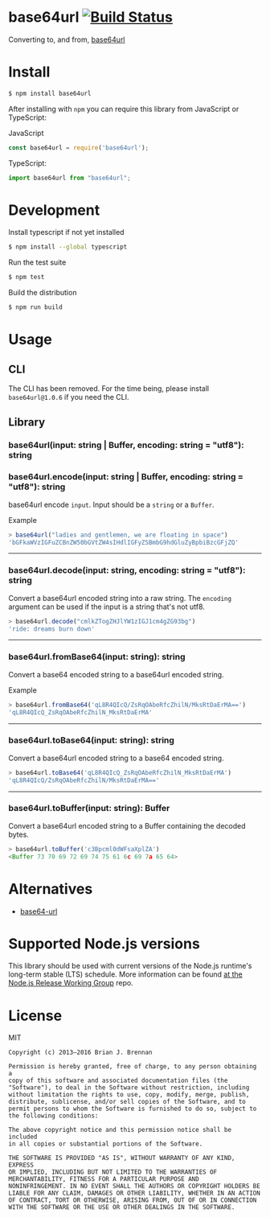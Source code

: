 # base64url  [![Build Status](https://secure.travis-ci.org/brianloveswords/base64url.png)](http://travis-ci.org/brianloveswords/base64url)

Converting to, and from, [base64url](http://en.wikipedia.org/wiki/Base64#RFC_4648)

# Install

```bash
$ npm install base64url
```

After installing with `npm` you can require this library from JavaScript or TypeScript:

JavaScript
```js
const base64url = require('base64url');
```

TypeScript:
```typescript
import base64url from "base64url";
```

# Development

Install typescript if not yet installed
```bash
$ npm install --global typescript
```

Run the test suite
```bash
$ npm test
```

Build the distribution
```bash
$ npm run build
```

# Usage

## CLI

The CLI has been removed. For the time being, please install `base64url@1.0.6` if you need the CLI.

## Library

### base64url(input: string | Buffer, encoding: string = "utf8"): string

### base64url.encode(input: string | Buffer, encoding: string = "utf8"): string

base64url encode `input`. Input should be a `string` or a `Buffer`.


Example

```js
> base64url("ladies and gentlemen, we are floating in space")
'bGFkaWVzIGFuZCBnZW50bGVtZW4sIHdlIGFyZSBmbG9hdGluZyBpbiBzcGFjZQ'
```

---

### base64url.decode(input: string, encoding: string = "utf8"): string

Convert a base64url encoded string into a raw string. The `encoding` argument can be used if the input is a string that's not utf8.

```js
> base64url.decode("cmlkZTogZHJlYW1zIGJ1cm4gZG93bg")
'ride: dreams burn down'
```

---

### base64url.fromBase64(input: string): string

Convert a base64 encoded string to a base64url encoded string.

Example

```js
> base64url.fromBase64('qL8R4QIcQ/ZsRqOAbeRfcZhilN/MksRtDaErMA==')
'qL8R4QIcQ_ZsRqOAbeRfcZhilN_MksRtDaErMA'
```

---


### base64url.toBase64(input: string): string

Convert a base64url encoded string to a base64 encoded string.

```js
> base64url.toBase64('qL8R4QIcQ_ZsRqOAbeRfcZhilN_MksRtDaErMA')
'qL8R4QIcQ/ZsRqOAbeRfcZhilN/MksRtDaErMA=='
```

---


### base64url.toBuffer(input: string): Buffer

Convert a base64url encoded string to a Buffer containing the decoded bytes.

```js
> base64url.toBuffer('c3Bpcml0dWFsaXplZA')
<Buffer 73 70 69 72 69 74 75 61 6c 69 7a 65 64>
```

# Alternatives

- [base64-url](https://github.com/joaquimserafim/base64-url)

# Supported Node.js versions

This library should be used with current versions of the Node.js runtime's long-term stable (LTS)
schedule. More information can be found [at the Node.js Release Working Group](https://github.com/nodejs/Release) repo.

# License

MIT

```
Copyright (c) 2013–2016 Brian J. Brennan

Permission is hereby granted, free of charge, to any person obtaining a
copy of this software and associated documentation files (the
"Software"), to deal in the Software without restriction, including
without limitation the rights to use, copy, modify, merge, publish,
distribute, sublicense, and/or sell copies of the Software, and to
permit persons to whom the Software is furnished to do so, subject to
the following conditions:

The above copyright notice and this permission notice shall be included
in all copies or substantial portions of the Software.

THE SOFTWARE IS PROVIDED "AS IS", WITHOUT WARRANTY OF ANY KIND, EXPRESS
OR IMPLIED, INCLUDING BUT NOT LIMITED TO THE WARRANTIES OF
MERCHANTABILITY, FITNESS FOR A PARTICULAR PURPOSE AND
NONINFRINGEMENT. IN NO EVENT SHALL THE AUTHORS OR COPYRIGHT HOLDERS BE
LIABLE FOR ANY CLAIM, DAMAGES OR OTHER LIABILITY, WHETHER IN AN ACTION
OF CONTRACT, TORT OR OTHERWISE, ARISING FROM, OUT OF OR IN CONNECTION
WITH THE SOFTWARE OR THE USE OR OTHER DEALINGS IN THE SOFTWARE.
```
